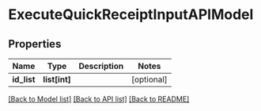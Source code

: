 # ExecuteQuickReceiptInputAPIModel

## Properties
Name | Type | Description | Notes
------------ | ------------- | ------------- | -------------
**id_list** | **list[int]** |  | [optional] 

[[Back to Model list]](../README.md#documentation-for-models) [[Back to API list]](../README.md#documentation-for-api-endpoints) [[Back to README]](../README.md)


